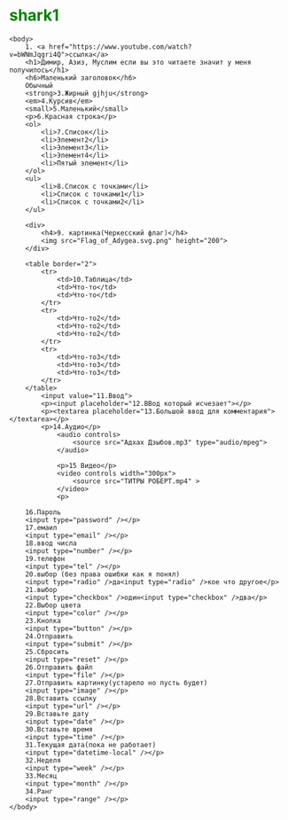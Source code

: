 # shark1
<!DOCTYPE html>

<html>
	<head>
		<link rel="stylesheet" href="Акула_2.css">
			<meta charset="UTF-8">
			<title>Сайт_2(акула)</title>
		<link rel="icon" href="акула.jpg" type="image">
	</head>
	
	<body>
		1. <a href="https://www.youtube.com/watch?v=bWNmJqgri4Q">ссылка</a>
		<h1>Димир, Азиз, Муслим если вы это читаете значит у меня получилось</h1>
		<h6>Маленький заголовок</h6>
		Обычный
		<strong>3.Жирный gjhju</strong>
		<em>4.Курсив</em>
		<small>5.Маленький</small>
		<p>6.Красная строка</p>
		<ol>
			<li>7.Список</li>
			<li>Элемент2</li>
			<li>Элемент3</li>
			<li>Элемент4</li>
			<li>Пятый элемент</li>
		</ol>
		<ul>
			<li>8.Список с точками</li>
			<li>Список с точками1</li>
			<li>Список с точками2</li>
		</ul>
		
		<div>
			<h4>9. картинка(Черкесский флаг)</h4>
			<img src="Flag_of_Adygea.svg.png" height="200">
		</div>
		
		<table border="2">
			<tr>
				<td>10.Таблица</td>
				<td>Что-то</td>
				<td>Что-то</td>
			</tr>
			<tr>
				<td>Что-то2</td>
				<td>Что-то2</td>
				<td>Что-то2</td>
			</tr>
			<tr>
				<td>Что-то3</td>
				<td>Что-то3</td>
				<td>Что-то3</td>
			</tr>
		</table>
			<input value="11.Ввод">
			<p><input placeholder="12.ВВод который исчезает"></p>
			<p><textarea placeholder="13.Большой ввод для комментария"></textarea></p>
			<p>14.Аудио</p>
				<audio controls>
					<source src="Адхах Дзыбов.mp3" type="audio/mpeg">
				</audio>
				
				<p>15 Видео</p>
				<video controls width="300px">
					<source src="ТИТРЫ РОБЕРТ.mp4" >
				</video>
				<p>
				
		16.Пароль
		<input type="password" /></p>
		17.емаил
		<input type="email" /></p>
		18.ввод числа
		<input type="number" /></p>
		19.телефон
		<input type="tel" /></p>
		20.выбор (без права ошибки как я понял)
		<input type="radio" />да<input type="radio" />кое что другое</p>
		21.выбор
		<input type="checkbox" />один<input type="checkbox" />два</p>
		22.Выбор цвета
		<input type="color" /></p>
		23.Кнопка
		<input type="button" /></p>
		24.Отправить
		<input type="submit" /></p>
		25.Сбросить
		<input type="reset" /></p>
		26.Отправить файл
		<input type="file" /></p>
		27.Отправить картинку(устарело но пусть будет)
		<input type="image" /></p>
		28.Вставить ссылку
		<input type="url" /></p>
		29.Вставьте дату
		<input type="date" /></p>
		30.Вставьте время
		<input type="time" /></p>
		31.Текущая дата(пока не работает)
		<input type="datеtime-local" /></p>
		32.Неделя
		<input type="week" /></p>
		33.Месяц
		<input type="month" /></p>
		34.Ранг
		<input type="range" /></p>
	</body>
</html>
  <style>
        h1 {
            color: green;
        }

        body {
            background-color: #c9d6ff;
            background: linear-gradient(to right, #e2e2e2, #839ef7);
        }
    </style>

